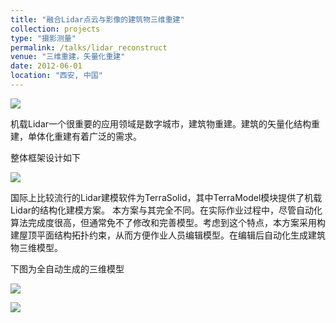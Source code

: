 ```yaml
---
title: "融合Lidar点云与影像的建筑物三维重建"
collection: projects
type: "摄影测量"
permalink: /talks/lidar_reconstruct
venue: "三维重建，矢量化重建"
date: 2012-06-01
location: "西安, 中国"
---
```

![](/talks/lidar_reconstruct/s6.png)


机载Lidar一个很重要的应用领域是数字城市，建筑物重建。建筑的矢量化结构重建，单体化重建有着广泛的需求。

整体框架设计如下

![](/talks/lidar_reconstruct/s3.png)


国际上比较流行的Lidar建模软件为TerraSolid，其中TerraModel模块提供了机载Lidar的结构化建模方案。 本方案与其完全不同。在实际作业过程中，尽管自动化算法完成度很高，但通常免不了修改和完善模型。考虑到这个特点，本方案采用构建屋顶平面结构拓扑约束，从而方便作业人员编辑模型。在编辑后自动化生成建筑物三维模型。


下图为全自动生成的三维模型

![](/talks/lidar_reconstruct/s5.png)


![](/talks/lidar_reconstruct/s7.png)


